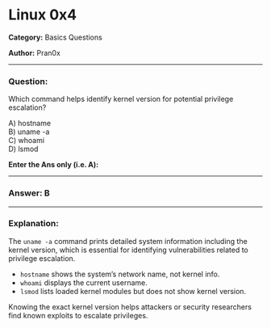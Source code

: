 
# Linux 0x4

**Category:** Basics Questions

**Author:** Pran0x

---

### Question:
Which command helps identify kernel version for potential privilege escalation?

A) hostname  
B) uname -a  
C) whoami  
D) lsmod  

**Enter the Ans only (i.e. A):** 

---

### Answer: B

---

### Explanation:

The `uname -a` command prints detailed system information including the kernel version, which is essential for identifying vulnerabilities related to privilege escalation.

- `hostname` shows the system’s network name, not kernel info.  
- `whoami` displays the current username.  
- `lsmod` lists loaded kernel modules but does not show kernel version.

Knowing the exact kernel version helps attackers or security researchers find known exploits to escalate privileges.
